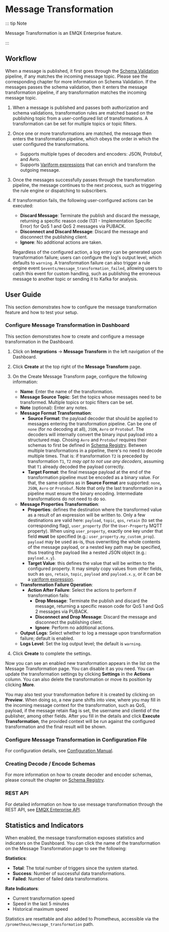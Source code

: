 # Message Transformation

::: tip Note

Message Transformation is an EMQX Enterprise feature.

:::

## Workflow

When a message is published, it first goes through the [Schema Validation](./schema-validation) pipeline, if any matches the incoming message topic.  Please see the corresponding chapter for more information on Schema Validation.  If the messages passes the schema validation, then it enters the message transformation pipeline, if any transformation matches the incoming message topic.

1. When a message is published and passes both authorization and schema validations, transformation rules are matched based on the publishing topic from a user-configured list of transformations. A transformation can be set for multiple topics or topic filters.

2. Once one or more transformations are matched, the message then enters the transformation pipeline, which obeys the order in which the user configured the transformations.

   - Supports multiple types of decoders and encoders: JSON, Protobuf, and Avro.
   - Supports [Variform expressions](../configuration/configuration.md#variform-expressions) that can enrich and transform the outgoing message.

3. Once the messages successfully passes through the transformation pipeline, the message continues to the next process, such as triggering the rule engine or dispatching to subscribers.

4. If transformation fails, the following user-configured actions can be executed:

   - **Discard Message**: Terminate the publish and discard the message, returning a specific reason code (131 - Implementation Specific Error) for QoS 1 and QoS 2 messages via PUBACK.
   - **Disconnect and Discard Message**: Discard the message and disconnect the publishing client.
   - **Ignore**: No additional actions are taken.

   Regardless of the configured action, a log entry can be generated upon transformation failure; users can configure the log's output level, which defaults to `warning`.  A transformation failure can also trigger a rule engine event `$events/message_transformation_failed`, allowing users to catch this event for custom handling, such as publishing the erroneous message to another topic or sending it to Kafka for analysis.

## User Guide

This section demonstrates how to configure the message transformation feature and how to test your setup.

### Configure Message Transformation in Dashboard

This section demonstrates how to create and configure a message transformation in the Dashboard.

1. Click on **Integrations** -> **Message Transform** in the left navigation of the Dashboard.
2. Click **Create** at the top right of the **Message Transform** page.
3. On the Create Message Transform page, configure the following information:
   - **Name**: Enter the name of the transformation.
   - **Message Source Topic**: Set the topics whose messages need to be transformed. Multiple topics or topic filters can be set.
   - **Note** (optional): Enter any notes.
   - **Message Format Transformation**:
     - **Source Format**: the payload decoder that should be applied to messages entering the transformation pipeline.  Can be one of `none` (for no decoding at all), `JSON`, `Avro` or `Protobuf`.  The decoders will internally convert the binary input payload into a structured map.  Chosing `Avro` and `Protobuf` requires their schemas to first be defined in [Schema Registry](./schema-registry).  Between multiple transformations in a pipeline, there's no need to decode multiple times.  That is: if transformation `T2` is preceded by transformation `T1`, `T2` _may opt to not use any decoders_, assuming that `T1` already decoded the payload correctly.
     - **Target Format**: the final message payload at the end of the transformation pipeline must be encoded as a binary value.  For that, the same options as in **Source Format** are supported: `none`, `JSON`, `Avro` or `Protobuf`.  Note that only the last transformation in a pipeline must ensure the binary encoding.  Intermediate transformations do not need to do so.
   - **Message Properties Transformation**:
     - **Properties**: defines the destination where the transformed value as a result of an expression will be written to.  Only a few destinations are valid here: `payload`, `topic`, `qos`, `retain` (to set the corresponding flag), `user_property` (for the `User-Property` MQTT property).  When using `user_property`, exactly one key under that field **must** be specified (e.g.: `user_property.my_custom_prop`).  `payload` may be used as-is, thus overwriting the whole contents of the message payload, or a nested key path may be specified, thus treating the payload like a nested JSON object (e.g.: `payload.x.y`).
     - **Target Value**: this defines the value that will be written to the configured property.  It may simply copy values from other fields, such as `qos`, `retain`, `topic`, `payload` and `payload.x.y`, or it can be a [variform expression](../configuration/configuration.md#variform-expressions).
   - **Transformation Failure Operation**:
     - **Action After Failure**: Select the actions to perform if transformation fails:
       - **Drop Message**: Terminate the publish and discard the message, returning a specific reason code for QoS 1 and QoS 2 messages via PUBACK.
       - **Disconnect and Drop Message**: Discard the message and disconnect the publishing client.
       - **Ignore**: Perform no additional actions.
   - **Output Logs**: Select whether to log a message upon transformation failure; default is enabled.
   - **Logs Level**: Set the log output level; the default is `warning`.

4. Click **Create** to complete the settings.

Now you can see an enabled new transformation appears in the list on the Message Transformation page. You can disable it as you need. You can update the transformation settings by clicking **Settings** in the **Actions** column. You can also delete the transformation or move its position by clicking **More**.

You may also test your transformation before it is created by clicking on **Preview**.  When doing so, a new pane shifts into view, where you may fill in the incoming message context for the transformation, such as QoS, payload, if the message retain flag is set, the username and clientid of the publisher, among other fields.  After you fill in the details and click **Execute Transformation**, the provided context will be run against the configured transformation and the final result will be shown.

### Configure Message Transformation in Configuration File

For configuration details, see [Configuration Manual](https://docs.emqx.com/en/enterprise/v@EE_VERSION@/hocon/).

### Creating Decode / Encode Schemas

For more information on how to create decoder and encoder schemas, please consult the chapter on [Schema Registry](./schema-registry).

### REST API

For detailed information on how to use message transformation through the REST API, see [EMQX Enterprise API](https://docs.emqx.com/en/enterprise/v@EE_MINOR_VERSION@/admin/api-docs.html).

## Statistics and Indicators

When enabled, the message transformation exposes statistics and indicators on the Dashboard. You can click the name of the transformation on the Message Transformation page to see the following:

**Statistics**:

- **Total**: The total number of triggers since the system started.
- **Success**: Number of successful data transformations.
- **Failed**: Number of failed data transformations.

**Rate Indicators**:

- Current transformation speed
- Speed in the last 5 minutes
- Historical maximum speed

Statistics are resettable and also added to Prometheus, accessible via the `/prometheus/message_transformation` path.
